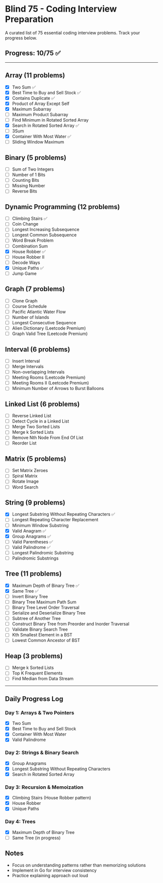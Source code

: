# Blind 75 - Coding Interview Preparation

A curated list of 75 essential coding interview problems. Track your progress below.

## Progress: 10/75 ✅

---

## Array (11 problems)
- [x] Two Sum ✅
- [x] Best Time to Buy and Sell Stock ✅  
- [x] Contains Duplicate ✅
- [x] Product of Array Except Self
- [x] Maximum Subarray
- [ ] Maximum Product Subarray
- [ ] Find Minimum in Rotated Sorted Array
- [x] Search in Rotated Sorted Array ✅
- [ ] 3Sum
- [x] Container With Most Water ✅
- [ ] Sliding Window Maximum

## Binary (5 problems)
- [ ] Sum of Two Integers
- [ ] Number of 1 Bits
- [ ] Counting Bits
- [ ] Missing Number
- [ ] Reverse Bits

## Dynamic Programming (12 problems)
- [ ] Climbing Stairs ✅
- [ ] Coin Change
- [ ] Longest Increasing Subsequence
- [ ] Longest Common Subsequence
- [ ] Word Break Problem
- [ ] Combination Sum
- [x] House Robber ✅
- [ ] House Robber II
- [ ] Decode Ways
- [x] Unique Paths ✅
- [ ] Jump Game

## Graph (7 problems)
- [ ] Clone Graph
- [ ] Course Schedule
- [ ] Pacific Atlantic Water Flow
- [ ] Number of Islands
- [ ] Longest Consecutive Sequence
- [ ] Alien Dictionary (Leetcode Premium)
- [ ] Graph Valid Tree (Leetcode Premium)

## Interval (6 problems)
- [ ] Insert Interval
- [ ] Merge Intervals
- [ ] Non-overlapping Intervals
- [ ] Meeting Rooms (Leetcode Premium)
- [ ] Meeting Rooms II (Leetcode Premium)
- [ ] Minimum Number of Arrows to Burst Balloons

## Linked List (6 problems)
- [ ] Reverse Linked List
- [ ] Detect Cycle in a Linked List
- [ ] Merge Two Sorted Lists
- [ ] Merge k Sorted Lists
- [ ] Remove Nth Node From End Of List
- [ ] Reorder List

## Matrix (5 problems)
- [ ] Set Matrix Zeroes
- [ ] Spiral Matrix
- [ ] Rotate Image
- [ ] Word Search

## String (9 problems)
- [x] Longest Substring Without Repeating Characters ✅
- [ ] Longest Repeating Character Replacement
- [ ] Minimum Window Substring
- [x] Valid Anagram ✅
- [x] Group Anagrams ✅
- [ ] Valid Parentheses ✅
- [ ] Valid Palindrome ✅
- [ ] Longest Palindromic Substring
- [ ] Palindromic Substrings

## Tree (11 problems)
- [x] Maximum Depth of Binary Tree ✅
- [x] Same Tree ✅
- [ ] Invert Binary Tree
- [ ] Binary Tree Maximum Path Sum
- [ ] Binary Tree Level Order Traversal
- [ ] Serialize and Deserialize Binary Tree
- [ ] Subtree of Another Tree
- [ ] Construct Binary Tree from Preorder and Inorder Traversal
- [ ] Validate Binary Search Tree
- [ ] Kth Smallest Element in a BST
- [ ] Lowest Common Ancestor of BST

## Heap (3 problems)
- [ ] Merge k Sorted Lists
- [ ] Top K Frequent Elements
- [ ] Find Median from Data Stream

---

## Daily Progress Log

### Day 1: Arrays & Two Pointers
- [x] Two Sum
- [x] Best Time to Buy and Sell Stock  
- [x] Container With Most Water
- [x] Valid Palindrome

### Day 2: Strings & Binary Search
- [x] Group Anagrams
- [x] Longest Substring Without Repeating Characters
- [x] Search in Rotated Sorted Array

### Day 3: Recursion & Memoization
- [x] Climbing Stairs (House Robber pattern)
- [x] House Robber
- [x] Unique Paths

### Day 4: Trees
- [x] Maximum Depth of Binary Tree
- [ ] Same Tree (in progress)

## Notes
- Focus on understanding patterns rather than memorizing solutions
- Implement in Go for interview consistency
- Practice explaining approach out loud